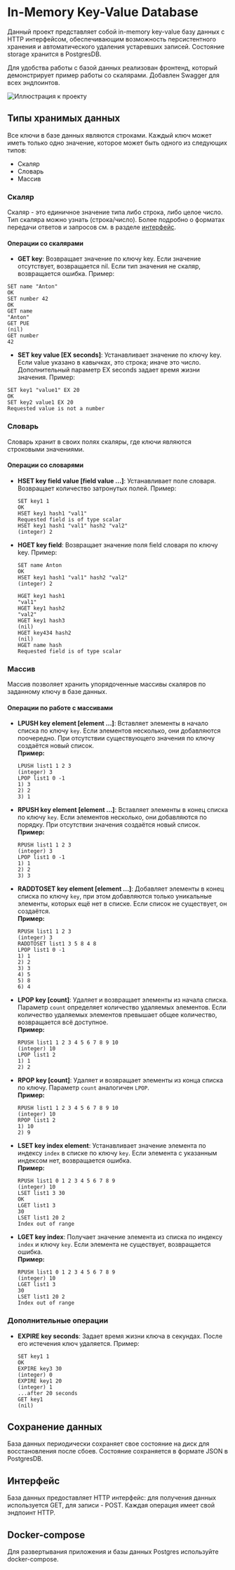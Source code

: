 # In-Memory Key-Value Database

Данный проект представляет собой in-memory key-value базу данных с HTTP интерфейсом, обеспечивающим возможность персистентного хранения и автоматического удаления устаревших записей. Состояние storage хранится в PostgresDB.

Для удобства работы с базой данных реализован фронтенд, который демонстрирует пример работы со скалярами. Добавлен Swagger для всех эндпоинтов.

![Иллюстрация к проекту](https://github.com/jon/coolproject/raw/master/image/image.png)

## Типы хранимых данных

Все ключи в базе данных являются строками. Каждый ключ может иметь только одно значение, которое может быть одного из следующих типов:

- Скаляр
- Словарь
- Массив

### Скаляр

Скаляр - это единичное значение типа либо строка, либо целое число. Тип скаляра можно узнать (строка/число). Более подробно о форматах передачи ответов и запросов см. в разделе [интерфейс](#интерфейс).

#### Операции со скалярами

- **GET key**: Возвращает значение по ключу key. Если значение отсутствует, возвращается nil. Если тип значения не скаляр, возвращается ошибка.
  Пример:
```
SET name "Anton"
OK
SET number 42
OK
GET name
"Anton"
GET PUE
(nil)
GET number
42
  ```

- **SET key value [EX seconds]**: Устанавливает значение по ключу key. Если value указано в кавычках, это строка; иначе это число. Дополнительный параметр EX seconds задает время жизни значения.
  Пример:
```
SET key1 "value1" EX 20
OK
SET key2 value1 EX 20
Requested value is not a number
```

### Словарь

Словарь хранит в своих полях скаляры, где ключи являются строковыми значениями.

#### Операции со словарями

- **HSET key field value [field value ...]**: Устанавливает поле словаря. Возвращает количество затронутых полей.
  Пример:
  ```
  SET key1 1
  OK
  HSET key1 hash1 "val1"
  Requested field is of type scalar
  HSET key1 hash1 "val1" hash2 "val2"
  (integer) 2
  ```

- **HGET key field**: Возвращает значение поля field словаря по ключу key.
  Пример:
  ```
  SET name Anton
  OK
  HSET key1 hash1 "val1" hash2 "val2"
  (integer) 2

  HGET key1 hash1
  "val1"
  HGET key1 hash2 
  "val2"
  HGET key1 hash3
  (nil)
  HGET key434 hash2
  (nil)
  HGET name hash
  Requested field is of type scalar
  ```

### Массив

Массив позволяет хранить упорядоченные массивы скаляров по заданному ключу в базе данных.

#### Операции по работе с массивами

- **LPUSH key element [element ...]**: Вставляет элементы в начало списка по ключу `key`. Если элементов несколько, они добавляются поочередно. При отсутствии существующего значения по ключу создаётся новый список.  
  **Пример:**
  ```plaintext
  LPUSH list1 1 2 3
  (integer) 3
  LPOP list1 0 -1
  1) 3
  2) 2
  3) 1
  ```

- **RPUSH key element [element ...]**: Вставляет элементы в конец списка по ключу `key`. Если элементов несколько, они добавляются по порядку. При отсутствии значения создаётся новый список.  
  **Пример:**
  ```plaintext
  RPUSH list1 1 2 3
  (integer) 3
  LPOP list1 0 -1
  1) 1
  2) 2
  3) 3
  ```

- **RADDTOSET key element [element ...]**: Добавляет элементы в конец списка по ключу `key`, при этом добавляются только уникальные элементы, которых ещё нет в списке. Если список не существует, он создаётся.  
  **Пример:**
  ```plaintext
  RPUSH list1 1 2 3
  (integer) 3
  RADDTOSET list1 3 5 8 4 8
  LPOP list1 0 -1
  1) 1
  2) 2
  3) 3
  4) 5
  5) 8
  6) 4
  ```

- **LPOP key [count]**: Удаляет и возвращает элементы из начала списка. Параметр `count` определяет количество удаляемых элементов. Если количество удаляемых элементов превышает общее количество, возвращается всё доступное.  
  **Пример:**
  ```plaintext
  RPUSH list1 1 2 3 4 5 6 7 8 9 10
  (integer) 10
  LPOP list1 2
  1) 1
  2) 2
  ```

- **RPOP key [count]**: Удаляет и возвращает элементы из конца списка по ключу. Параметр `count` аналогичен `LPOP`.  
  **Пример:**
  ```plaintext
  RPUSH list1 1 2 3 4 5 6 7 8 9 10
  (integer) 10
  RPOP list1 2
  1) 10
  2) 9
  ```

- **LSET key index element**: Устанавливает значение элемента по индексу `index` в списке по ключу `key`. Если элемента с указанным индексом нет, возвращается ошибка.  
  **Пример:**
  ```plaintext
  RPUSH list1 0 1 2 3 4 5 6 7 8 9
  (integer) 10
  LSET list1 3 30
  OK
  LGET list1 3
  30
  LSET list1 20 2
  Index out of range
  ```

- **LGET key index**: Получает значение элемента из списка по индексу `index` и ключу `key`. Если элемента не существует, возвращается ошибка.  
  **Пример:**
  ```plaintext
  RPUSH list1 0 1 2 3 4 5 6 7 8 9
  (integer) 10
  LGET list1 3
  30
  LSET list1 20 2
  Index out of range
  ```
### Дополнительные операции

- **EXPIRE key seconds**: Задает время жизни ключа в секундах. После его истечения ключ удаляется.
  Пример:
  ```
  SET key1 1   
  OK
  EXPIRE key3 30
  (integer) 0
  EXPIRE key1 20
  (integer) 1
  ...after 20 seconds
  GET key1
  (nil)
  ```

## Сохранение данных

База данных периодически сохраняет свое состояние на диск для восстановления после сбоев. Состояние сохраняется в формате JSON в PostgresDB.

## Интерфейс

База данных предоставляет HTTP интерфейс: для получения данных используется GET, для записи - POST. Каждая операция имеет свой эндпоинт HTTP. 

## Docker-compose

Для развертывания приложения и базы данных Postgres используйте docker-compose.
